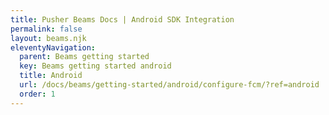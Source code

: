 ```yaml
---
title: Pusher Beams Docs | Android SDK Integration
permalink: false
layout: beams.njk
eleventyNavigation:
  parent: Beams getting started
  key: Beams getting started android
  title: Android
  url: /docs/beams/getting-started/android/configure-fcm/?ref=android
  order: 1
---
```

